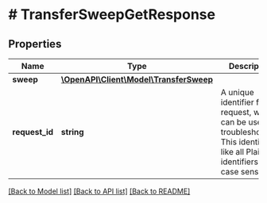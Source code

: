 # # TransferSweepGetResponse

## Properties

Name | Type | Description | Notes
------------ | ------------- | ------------- | -------------
**sweep** | [**\OpenAPI\Client\Model\TransferSweep**](TransferSweep.md) |  |
**request_id** | **string** | A unique identifier for the request, which can be used for troubleshooting. This identifier, like all Plaid identifiers, is case sensitive. |

[[Back to Model list]](../../README.md#models) [[Back to API list]](../../README.md#endpoints) [[Back to README]](../../README.md)
